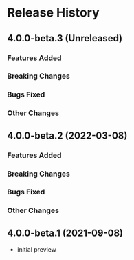 # Release History

## 4.0.0-beta.3 (Unreleased)

### Features Added

### Breaking Changes

### Bugs Fixed

### Other Changes

## 4.0.0-beta.2 (2022-03-08)

### Features Added

### Breaking Changes

### Bugs Fixed

### Other Changes

## 4.0.0-beta.1 (2021-09-08)

- initial preview
